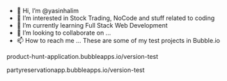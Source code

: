 - 👋 Hi, I’m @yasinhalim
- 👀 I’m interested in Stock Trading, NoCode and stuff related to coding
- 🌱 I’m currently learning Full Stack Web Development
- 💞️ I’m looking to collaborate on ...
- 📫 How to reach me ...
These are some of my test projects in Bubble.io

product-hunt-application.bubbleapps.io/version-test 

partyreservationapp.bubbleapps.io/version-test 



<!---
yasinhalim/yasinhalim is a ✨ special ✨ repository because its `README.md` (this file) appears on your GitHub profile.
You can click the Preview link to take a look at your changes.
--->
